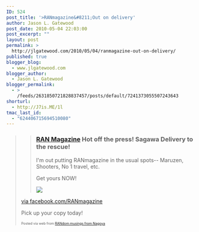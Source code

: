 ```yaml
---
ID: 524
post_title: '>RANmagazine&#8211;Out on delivery'
author: Jason L. Gatewood
post_date: 2010-05-04 22:03:00
post_excerpt: ""
layout: post
permalink: >
  http://jlgatewood.com/2010/05/04/ranmagazine-out-on-delivery/
published: true
blogger_blog:
  - www.jlgatewood.com
blogger_author:
  - Jason L. Gatewood
blogger_permalink:
  - >
    /feeds/2631850721828837457/posts/default/7241373055507243643
shorturl:
  - http://J7is.ME/1l
tmac_last_id:
  - "624406715694510080"
---
```

><div><div> <blockquote><div><h3><span><a href="http://www.facebook.com/RANmagazine">RAN Magazine</a>  </span><span>Hot off the press! Sagawa Delivery to the rescue! </span></h3><p>I'm out putting RANmagazine in the usual spots-- Maruzen, Shooters, No 1 travel, etc. </p><p>Get yours NOW!</p></div><div><div><div><a href="http://www.facebook.com/photo.php?pid=4018942&id=119146493704" title="" target="" style="" /><div><img class="img" src="http://www.jlgatewood.com/wp-content/uploads/2012/01/28467_401196213704_119146493704_4018942_2126659_s.jpg" /></div></div></div></div></blockquote><div>via <a href="http://www.facebook.com/RANmagazine">facebook.com/RANmagazine</a></div> <p>Pick up your copy today!</p></div><p style="font-size: 9px;">  Posted via web from <a href="http://blog.ranmagazine.com/ranmagazine-out-on-delivery">RANdom musings from Nagoya</a>  </p></div>